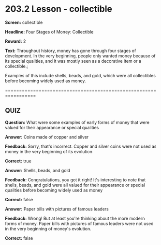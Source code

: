 # 203.2 Lesson - collectible

**Screen:** collectible

**Headline:** Four Stages of Money: Collectible

**Reward:** 2

**Text:** Throughout history, money has gone through four stages of development. In the very beginning, people only wanted money because of its special qualities, and it was mostly seen as a decorative item or a collectible.;

Examples of this include shells, beads, and gold, which were all collectibles before becoming widely used as money.


=================================================================

## QUIZ

**Question:** What were some examples of early forms of money that were valued for their appearance or special qualities


**Answer:** Coins made of copper and silver

**Feedback:** Sorry, that&#x27;s incorrect. Copper and silver coins were not used as money in the very beginning of its evolution

**Correct:** true

**Answer:** Shells, beads, and gold

**Feedback:** Congratulations, you got it right! It&#x27;s interesting to note that shells, beads, and gold were all valued for their appearance or special qualities before becoming widely used as money

**Correct:** false

**Answer:** Paper bills with pictures of famous leaders

**Feedback:** Wrong! But at least you&#x27;re thinking about the more modern forms of money. Paper bills with pictures of famous leaders were not used in the very beginning of money&#x27;s evolution.

**Correct:** false


<figure><img src="../.gitbook/assets/203-02.png" alt=""><figcaption></figcaption></figure>

